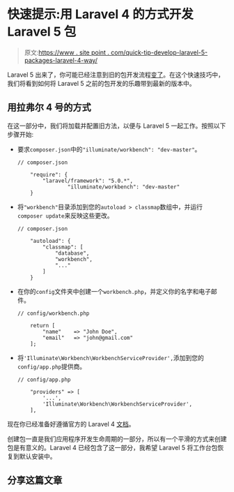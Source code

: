 # 快速提示:用 Laravel 4 的方式开发 Laravel 5 包

> 原文:[https://www . site point . com/quick-tip-develop-laravel-5-packages-laravel-4-way/](https://www.sitepoint.com/quick-tip-develop-laravel-5-packages-laravel-4-way/)

Laravel 5 出来了，你可能已经注意到旧的包开发流程[变了](http://laravel.com/docs/5.0/packages)。在这个快速技巧中，我们将看到如何将 Laravel 5 之前的包开发的乐趣带到最新的版本中。

## 用拉弗尔 4 号的方式

在这一部分中，我们将加载并配置旧方法，以便与 Laravel 5 一起工作。按照以下步骤开始:

*   要求`composer.json`中的`"illuminate/workbench": "dev-master"`。

    ```
    // composer.json

    	"require": {
    		"laravel/framework": "5.0.*",
                    "illuminate/workbench": "dev-master"
    	}
    ```

*   将`"workbench"`目录添加到您的`autoload > classmap`数组中，并运行`composer update`来反映这些更改。

    ```
    // composer.json

    	"autoload": {
            "classmap": [
                "database",
                "workbench",
                "..."
            ]
        }
    ```

*   在你的`config`文件夹中创建一个`workbench.php`，并定义你的名字和电子邮件。

    ```
    // config/workbench.php

    	return [
      		"name"    => "John Doe",
      		"email"   => "john@gmail.com"
    	];
    ```

*   将`'Illuminate\Workbench\WorkbenchServiceProvider',`添加到您的`config/app.php`提供商。

    ```
    // config/app.php

    	"providers" => [
    		'...',
    		'Illuminate\Workbench\WorkbenchServiceProvider',
    	],
    ```

现在你已经准备好遵循官方的 Laravel 4 [文档](http://laravel.com/docs/4.2/packages)。

创建包一直是我们应用程序开发生命周期的一部分，所以有一个平滑的方式来创建包是有意义的。Laravel 4 已经包含了这一部分，我希望 Laravel 5 将工作台包恢复到默认安装中。

## 分享这篇文章